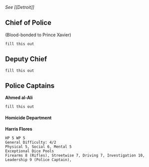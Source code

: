 *See [[Detroit]]*

## Chief of Police
(Blood-bonded to Prince Xavier)
```
fill this out
```

## Deputy Chief
```
fill this out
```

## Police Captains
**Ahmed al-Ali**
```
fill this out
```

#### Homicide Department
**Harris Flores**
```
HP 5 WP 5
General Difficulty: 4/2
Physical 5, Social 6, Mental 5
Exceptional Dice Pools
Firearms 8 (Rifles), Streetwise 7, Driving 7, Investigation 10, Leadership 9 (Police Captain), 
```
